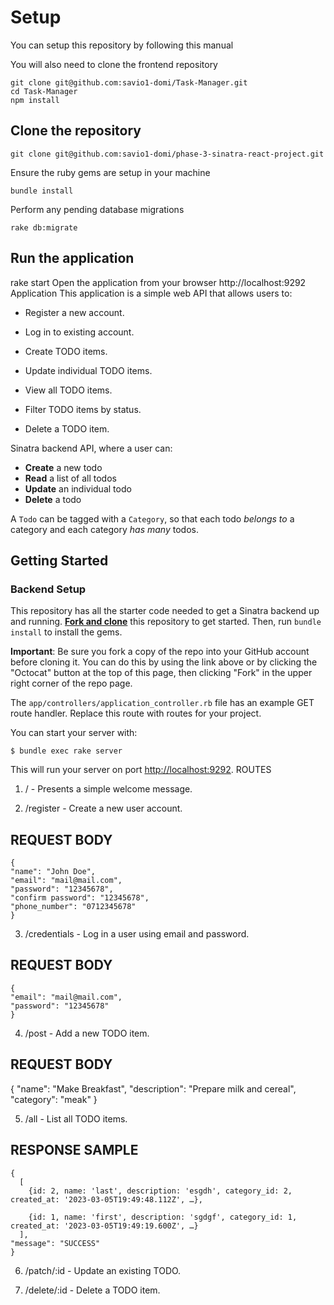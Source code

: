 # Setup
You can setup this repository by following this manual

You will also need to clone the frontend repository

    git clone git@github.com:savio1-domi/Task-Manager.git
    cd Task-Manager
    npm install

## Clone the repository
    git clone git@github.com:savio1-domi/phase-3-sinatra-react-project.git
Ensure the ruby gems are setup in your machine

    bundle install
Perform any pending database migrations

    rake db:migrate
## Run the application
rake start
Open the application from your browser
http://localhost:9292
Application
This application is a simple web API that allows users to:

  - Register a new account.

  - Log in to existing account.

  - Create TODO items.

  - Update individual TODO items.

  - View all TODO items.

  - Filter TODO items by status.

  - Delete a TODO item.



Sinatra backend API, where a user can:

- **Create** a new todo
- **Read** a list of all todos
- **Update** an individual todo
- **Delete** a todo

A `Todo` can be tagged with a `Category`, so that each todo _belongs to_ a
category and each category _has many_ todos.

## Getting Started

### Backend Setup

This repository has all the starter code needed to get a Sinatra backend up and
running. [**Fork and clone**][fork link] this repository to get started. Then, run
`bundle install` to install the gems.

**Important**: Be sure you fork a copy of the repo into your GitHub account
before cloning it. You can do this by using the link above or by clicking the
"Octocat" button at the top of this page, then clicking "Fork" in the upper
right corner of the repo page.

[fork link]: https://github.com/learn-co-curriculum/phase-3-sinatra-react-project/fork

The `app/controllers/application_controller.rb` file has an example GET route
handler. Replace this route with routes for your project.

You can start your server with:

```console
$ bundle exec rake server
```

This will run your server on port
[http://localhost:9292](http://localhost:9292).
ROUTES

1. / - Presents a simple welcome message.

2. /register - Create a new user account.

## REQUEST BODY
    {
    "name": "John Doe",
    "email": "mail@mail.com",
    "password": "12345678",
    "confirm password": "12345678",
    "phone_number": "0712345678"
    }

3. /credentials - Log in a user using email and password.

## REQUEST BODY
    {
    "email": "mail@mail.com",
    "password": "12345678"
    }

4. /post - Add a new TODO item.

## REQUEST BODY
  {
  "name": "Make Breakfast",
  "description": "Prepare milk and cereal",
  "category": "meak"
  }

5. /all - List all TODO items.

## RESPONSE SAMPLE
    {
      [
        {id: 2, name: 'last', description: 'esgdh', category_id: 2, created_at: '2023-03-05T19:49:48.112Z', …},

        {id: 1, name: 'first', description: 'sgdgf', category_id: 1, created_at: '2023-03-05T19:49:19.600Z', …}
      ],
    "message": "SUCCESS"
    }
6. /patch/:id - Update an existing TODO.

7. /delete/:id - Delete a TODO item.